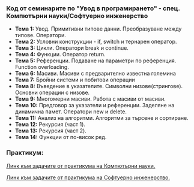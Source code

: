 ### Код от семинарите по "Увод в програмирането" - спец. Компютърни науки/Софтуерно инженерство

 - **Тема  1:**  Увод. Примитивни типове данни. Преобразуване между типове. Оператори.
 - **Тема  2:**  Условни конструкции - if, switch и тернарен оператор.
 - **Тема  3:**  Цикли. Оператори break и continue.
 - **Тема  4:**  Функции. Оператор return.
 - **Тема  5:**  Референции. Подаване на параметри по референция. Function overloading.
 - **Тема  6:**  Масиви. Масиви с предварително известна големина
 - **Тема  7:**  Бройни системи и побитови операции
 - **Тема  8:**  Въведение в указателите. Символни низове(стрингове). Основни операции с низове.
 - **Тема  9:**  Многомерни масиви. Работа с масиви от масиви.
 - **Тема  10:**  Предговор за указатели и референции. Заделяне на динамична памет. Оператори new и delete.
 - **Тема  11:**  Анализ на алгоритми. Алгоритми за търсене и сортиране.
 - **Тема  12:**  Рекурсия (част 1).
 - **Тема  13:**  Рекурсия (част 2).
 - **Тема  14:**  Функции от по-висок ред.



### Практикум:
[Линк към задачите от практикума на Компютърни науки.](https://github.com/Angeld55/Introduction_to_programming_FMI/tree/main/pract_KN)

[Линк към задачите от практикума на Софтуерно инженерство.](https://github.com/Angeld55/Introduction_to_programming_FMI/tree/main/pract_SI)
